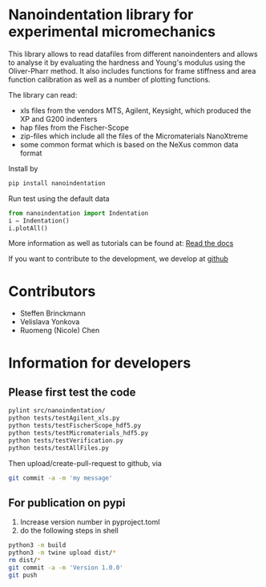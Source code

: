 # Nanoindentation library for experimental micromechanics
This library allows to read datafiles from different nanoindenters and allows to analyse it by evaluating the hardness and Young's modulus using the Oliver-Pharr method. It also includes functions for frame stiffness and area function calibration as well as a number of plotting functions.

The library can read:
- xls files from the vendors MTS, Agilent, Keysight, which produced the XP and G200 indenters
- hap files from the Fischer-Scope
- zip-files which include all the files of the Micromaterials NanoXtreme
- some common format which is based on the NeXus common data format

Install by
``` bash
pip install nanoindentation
```

Run test using the default data
``` python
from nanoindentation import Indentation
i = Indentation()
i.plotAll()
```

More information as well as tutorials can be found at: [Read the docs](https://micromechanics.readthedocs.io/en/main/)

If you want to contribute to the development, we develop at [github](https://github.com/micromechanics/main)


# Contributors
- Steffen Brinckmann
- Velislava Yonkova
- Ruomeng (Nicole) Chen


# Information for developers
## Please first test the code
``` bash
pylint src/nanoindentation/
python tests/testAgilent_xls.py
python tests/testFischerScope_hdf5.py
python tests/testMicromaterials_hdf5.py
python tests/testVerification.py
python tests/testAllFiles.py
```

Then upload/create-pull-request to github, via
``` bash
git commit -a -m 'my message'
```

## For publication on pypi
1. Increase version number in pyproject.toml
2. do the following steps in shell
``` bash
python3 -m build
python3 -m twine upload dist/*
rm dist/*
git commit -a -m 'Version 1.0.0'
git push
```

